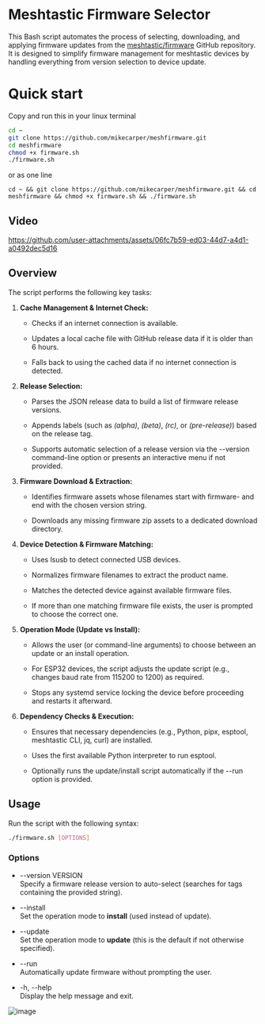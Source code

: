 # Meshtastic Firmware Selector
This Bash script automates the process of selecting, downloading, and applying firmware updates from the [meshtastic/firmware](https://github.com/meshtastic/firmware) GitHub repository. It is designed to simplify firmware management for meshtastic devices by handling everything from version selection to device update.

# Quick start
Copy and run this in your linux terminal 
```bash
cd ~
git clone https://github.com/mikecarper/meshfirmware.git
cd meshfirmware
chmod +x firmware.sh
./firmware.sh
```
or as one line
```
cd ~ && git clone https://github.com/mikecarper/meshfirmware.git && cd meshfirmware && chmod +x firmware.sh && ./firmware.sh
```

Video
-----

https://github.com/user-attachments/assets/06fc7b59-ed03-44d7-a4d1-a0492dec5d16




Overview
--------

The script performs the following key tasks:

1.  **Cache Management & Internet Check:**
    
    *   Checks if an internet connection is available.
        
    *   Updates a local cache file with GitHub release data if it is older than 6 hours.
        
    *   Falls back to using the cached data if no internet connection is detected.
        
2.  **Release Selection:**
    
    *   Parses the JSON release data to build a list of firmware release versions.
        
    *   Appends labels (such as _(alpha)_, _(beta)_, _(rc)_, or _(pre-release)_) based on the release tag.
        
    *   Supports automatic selection of a release version via the --version command-line option or presents an interactive menu if not provided.
        
3.  **Firmware Download & Extraction:**
    
    *   Identifies firmware assets whose filenames start with firmware- and end with the chosen version string.
        
    *   Downloads any missing firmware zip assets to a dedicated download directory.
        
        
4.  **Device Detection & Firmware Matching:**
    
    *   Uses lsusb to detect connected USB devices.
        
    *   Normalizes firmware filenames to extract the product name.
        
    *   Matches the detected device against available firmware files.
        
    *   If more than one matching firmware file exists, the user is prompted to choose the correct one.
        
5.  **Operation Mode (Update vs Install):**
    
    *   Allows the user (or command-line arguments) to choose between an update or an install operation.
        
    *   For ESP32 devices, the script adjusts the update script (e.g., changes baud rate from 115200 to 1200) as required.
        
    *   Stops any systemd service locking the device before proceeding and restarts it afterward.
        
6.  **Dependency Checks & Execution:**
    
    *   Ensures that necessary dependencies (e.g., Python, pipx, esptool, meshtastic CLI, jq, curl) are installed.
        
    *   Uses the first available Python interpreter to run esptool.
        
    *   Optionally runs the update/install script automatically if the --run option is provided.
        

Usage
-----

Run the script with the following syntax:

```bash
./firmware.sh [OPTIONS]   
```

### Options

*   \--version VERSION  
    Specify a firmware release version to auto-select (searches for tags containing the provided string).
    
*   \--install  
    Set the operation mode to **install** (used instead of update).
    
*   \--update  
    Set the operation mode to **update** (this is the default if not otherwise specified).
    
*   \--run  
    Automatically update firmware without prompting the user.
    
*   \-h, --help  
    Display the help message and exit.
    
![image](https://github.com/user-attachments/assets/2d19acfc-ea3b-45ae-8051-fcf604a3c8ae)

